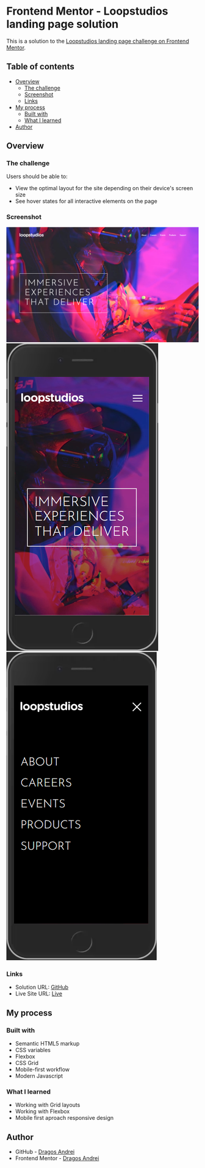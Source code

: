 # Frontend Mentor - Loopstudios landing page solution

This is a solution to the [Loopstudios landing page challenge on Frontend Mentor](https://www.frontendmentor.io/challenges/loopstudios-landing-page-N88J5Onjw).

## Table of contents

- [Overview](#overview)
  - [The challenge](#the-challenge)
  - [Screenshot](#screenshot)
  - [Links](#links)
- [My process](#my-process)
  - [Built with](#built-with)
  - [What I learned](#what-i-learned)
- [Author](#author)

## Overview

### The challenge

Users should be able to:

- View the optimal layout for the site depending on their device's screen size
- See hover states for all interactive elements on the page

### Screenshot

![desktop](./desktop.png)
![mobile](./mobile.png)
![mobile-menu](./mobile-menu.png)

### Links

- Solution URL: [GitHub](https://github.com/andre1dragos/loopstudios_landing-page.git)
- Live Site URL: [Live](https://andre1dragos.github.io/loopstudios_landing-page/)

## My process

### Built with

- Semantic HTML5 markup
- CSS variables
- Flexbox
- CSS Grid
- Mobile-first workflow
- Modern Javascript

### What I learned

- Working with Grid layouts
- Working with Flexbox
- Mobile first aproach responsive design

## Author

- GitHub - [Dragos Andrei](https://github.com/andre1dragos)
- Frontend Mentor - [Dragos Andrei](https://www.frontendmentor.io/profile/andre1dragos)
